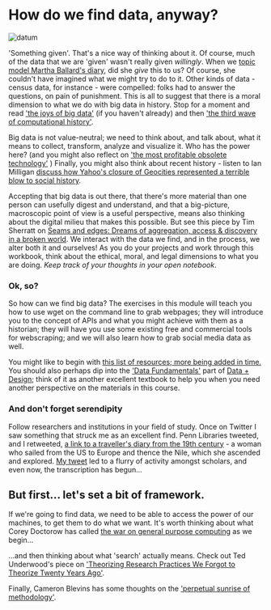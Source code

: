 # How do we find data, anyway?

![datum](http://i.imgur.com/xvNbwKt.png)

'Something given'. That's a nice way of thinking about it. Of course, much of the data that we are 'given' wasn't really given _willingly_. When we [topic model Martha Ballard's diary](http://www.cameronblevins.org/posts/topic-modeling-martha-ballards-diary/), did she _give_ this to us? Of course, she couldn't have imagined what we might try to do to it. Other kinds of data - census data, for instance - were compelled: folks had to answer the questions, on pain of punishment. This is all to suggest that there is a moral dimension to what we do with big data in history. Stop for a moment and read ['the joys of big data'](http://www.themacroscope.org/?page_id=17) (if you haven't already) and then ['the third wave of computational history'](http://www.themacroscope.org/?page_id=90).

Big data is not value-neutral; we need to think about, and talk about, what it means to collect, transform, analyze and visualize it. Who has the power here? (and you might also reflect on ['the most profitable obsolete technology'](http://www.huffingtonpost.com/jason-schmitt/academic-journals-the-mos_1_b_6368204.html) ) Finally, you might also think about recent history - listen to Ian Milligan [discuss how Yahoo's closure of Geocities represented a terrible blow to social history](http://codinghistory.com/podcast/code5/).

Accepting that big data is out there, that there's more material than one person can usefully digest and understand, and that a big-picture, macroscopic point of view is a useful perspective, means also thinking about the digital milieu that makes this possible. But see this piece by Tim Sherratt on [Seams and edges: Dreams of aggregation, access & discovery in a broken world](http://discontents.com.au/seams-and-edges-dreams-of-aggregation-access-discovery-in-a-broken-world/). We interact with the data we find, and in the process, we alter both it and ourselves! As you do your projects and work through this workbook, think about the ethical, moral, and legal dimensions to what you are doing. *Keep track of your thoughts in your open notebook*.

### Ok, so?
So how can we find big data? The exercises in this module will teach you how to use wget on the command line to grab webpages; they will introduce you to the concept of APIs and what you might achieve with them as a historian; they will have you use some existing free and commercial tools for webscraping; and we will also learn how to grab social media data as well. 

You might like to begin with [this list of resources; more being added in time.](https://github.com/hist3907b-winter2015/module2-findingdata/blob/master/resources.md) You should also perhaps dip into the ['Data Fundamentals'](https://infoactive.co/data-design/part01.html) part of [Data + Design](https://infoactive.co/data-design/); think of it as another excellent textbook to help you when you need another perspective on the materials in this course.

### And don't forget serendipity
Follow researchers and institutions in your field of study. Once on Twitter I saw something that struck me as an excellent find. Penn Libraries tweeted, and I retweeted, [a link to a traveller's diary from the 19th century](http://dla.library.upenn.edu/dla/medren/detail.html?id=MEDREN_5103295) - a woman who sailed from the US to Europe and thence the Nile, which she ascended and explored. 
[My tweet](https://twitter.com/electricarchaeo/status/555078078511460352) led to a flurry of activity amongst scholars, and even now, the transcription has begun...

## But first... let's set a bit of framework.
If we're going to find data, we need to be able to access the power of our machines, to get them to do what we want. It's worth thinking about what Corey Doctorow has called [the war on general purpose computing](http://boingboing.net/2012/08/23/civilwar.html) as we begin...

...and then thinking about what 'search' actually means. Check out Ted Underwood's piece on ['Theorizing Research Practices We Forgot to Theorize Twenty Years Ago'](https://www.ideals.illinois.edu/handle/2142/50034). 

Finally, Cameron Blevins has some thoughts on the ['perpetual sunrise of methodology'](http://www.cameronblevins.org/posts/perpetual-sunrise-methodology/).







